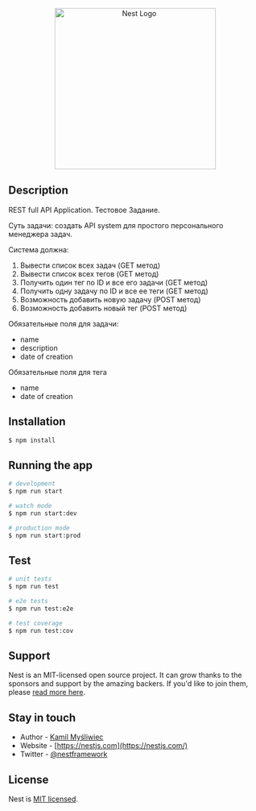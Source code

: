 <p align="center">
  <a href="http://nestjs.com/" target="blank"><img src="https://nestjs.com/img/logo_text.svg" width="320" alt="Nest Logo" /></a>
</p>

[circleci-image]: https://img.shields.io/circleci/build/github/nestjs/nest/master?token=abc123def456
[circleci-url]: https://circleci.com/gh/nestjs/nest

## Description

REST full API Application. Тестовое Задание.

Суть задачи: создать API system для простого персонального менеджера задач.

Система должна:

1) Вывести список всех задач (GET метод)
2) Вывести список всех тегов (GET метод)
3) Получить один тег по ID и все его задачи (GET метод)
4) Получить одну задачу по ID и все ее теги (GET метод)
5) Возможность добавить новую задачу (POST метод)
6) Возможность добавить новый тег (POST метод)

Обязательные поля для задачи:
- name
- description
- date of creation

Обязательные поля для тега
- name
- date of creation

## Installation

```bash
$ npm install
```

## Running the app

```bash
# development
$ npm run start

# watch mode
$ npm run start:dev

# production mode
$ npm run start:prod
```

## Test

```bash
# unit tests
$ npm run test

# e2e tests
$ npm run test:e2e

# test coverage
$ npm run test:cov
```

## Support

Nest is an MIT-licensed open source project. It can grow thanks to the sponsors and support by the amazing backers. If you'd like to join them, please [read more here](https://docs.nestjs.com/support).

## Stay in touch

- Author - [Kamil Myśliwiec](https://kamilmysliwiec.com)
- Website - [https://nestjs.com](https://nestjs.com/)
- Twitter - [@nestframework](https://twitter.com/nestframework)

## License

Nest is [MIT licensed](LICENSE).
